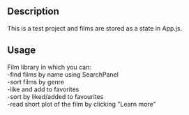 ## Description

This is a test project and films are stored as a state in App.js.

## Usage

Film library in which you can:  
-find films by name using SearchPanel  
-sort films by genre  
-like and add to favorites  
-sort by liked/added to favourites  
-read short plot of the film by clicking "Learn more"
